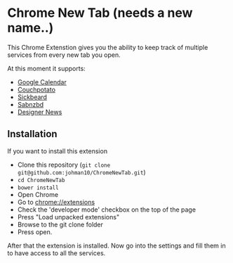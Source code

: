 # Chrome New Tab (needs a new name..)
This Chrome Extenstion gives you the ability to keep track of multiple services from every new tab you open.

At this moment it supports:

- [Google Calendar](http://calendar.google.com)
- [Couchpotato](https://github.com/RuudBurger/CouchPotatoServer)
- [Sickbeard](https://github.com/midgetspy/Sick-Beard)
- [Sabnzbd](https://github.com/sabnzbd/sabnzbd)
- [Designer News](news.layervault.com)

## Installation
If you want to install this extension

- Clone this repository (`git clone git@github.com:johman10/ChromeNewTab.git`)
- `cd ChromeNewTab`
- `bower install`
- Open Chrome
- Go to [chrome://extensions](chrome://extensions/)
- Check the 'developer mode' checkbox on the top of the page
- Press "Load unpacked extensions"
- Browse to the git clone folder
- Press open.

After that the extension is installed. Now go into the settings and fill them in to have access to all the services.
